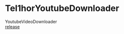 # Tel1horYoutubeDownloader
YoutubeVideoDownloader  
[release](https://github.com/tel1horkun/Tel1horYoutubeDownloader/releases/latest)
